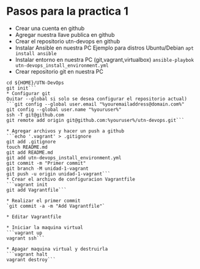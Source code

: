 # Pasos para la practica 1
* Crear una cuenta en github
* Agregar nuestra llave publica en github
* Crear el repositorio utn-devops en github
* Instalar Ansible en nuestra PC
Ejemplo para distros Ubuntu/Debian
`apt install ansible`
* Instalar entorno en nuestra PC (git,vagrant,virtualbox)
`ansible-playbok utn-devops_install_environment.yml`
* Crear repositorio git en nuestra PC
```mkdir ${HOME}/UTN-DevOps
cd ${HOME}/UTN-DevOps
git init```
* Configurar git
Quitar --global si solo se desea configurar el repositorio actual)
```git config --global user.email "%youremailaddress@domain.com%"
git config --global user.name "%youruser%"
ssh -T git@github.com
git remote add origin git@github.com:%youruser%/utn-devops.git```

* Agregar archivos y hacer un push a github
```echo '.vagrant' > .gitignore
git add .gitignore
touch README.md
git add README.md
git add utn-devops_install_environment.yml
git commit -m "Primer commit"
git branch -M unidad-1-vagrant
git push -u origin unidad-1-vagrant```
* Crear el archivo de configuracion Vagrantfile
```vagrant init
git add Vagrantfile```

* Realizar el primer commit
`git commit -a -m "Add Vagrantfile"`

* Editar Vagrantfile

* Iniciar la maquina virtual
```vagrant up
vagrant ssh```

* Apagar maquina virtual y destruirla
```vagrant halt
vagrant destroy```
